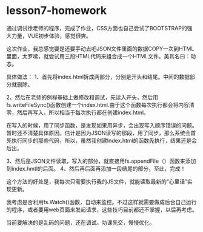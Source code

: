# lesson7-homework
通过调试徐老师的程序，完成了作业，CSS方面也自己尝试了BOOTSTRAP的强大力量，VUE初步体验，感觉很爽。

这次作业，我总感觉要是还要手动去吧JSON文件里面的数据COPY一次到HTML里面，太罗嗦，就尝试用三段HTML代码来组合成一个HTML文件。美其名曰：动态。

具体做法：
1、首先将index.html拆成两部分，分别是开头和结尾。中间的数据部分就删除。

2、然后在老师的例程基础上做修改和调试，先读入开头，然后用fs.writeFileSync()函数创建一个index.html.由于这个函数每次执行都会将内容清零，然后再写入，所以相当于每次执行都在创建index.html。

在写入的时候，用了同步函数，是发现如果用异步，会出现写入顺序错误的问题。暂时还不清楚具体原因。估计是因为JSON读写的那段，用了同步，那么系统会首先执行同步的那些代码，所以，虽然我创建Index.html的函数先执行，结果还是会后出。

3、然后是JSON文件读取，写入的部分，就直接用fs.appendFile（）函数来添加到index.hmtl的后面。
4、然后再后面再添加一段结尾的部分，至此，完成！

这个方法的好处是，我每次只需要执行我的JS文件，就能读取最新的“心里话”实现更新。

我考虑是否利用fs.Watch()函数，自动来监控。不过这样就需要做成后台自己运行的程序，或者要用web页面来发起请求，这些技巧目前都还不掌握，以后再考虑。

当前要解决的是乱码的问题，还在调试。功课先交，慢慢优化。
